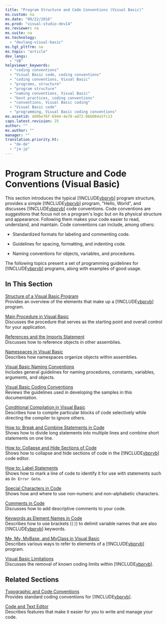 ```yaml
---
title: "Program Structure and Code Conventions (Visual Basic)"
ms.custom: na
ms.date: "09/22/2016"
ms.prod: "visual-studio-dev14"
ms.reviewer: na
ms.suite: na
ms.technology: 
  - "devlang-visual-basic"
ms.tgt_pltfrm: na
ms.topic: "article"
dev_langs: 
  - "VB"
helpviewer_keywords: 
  - "coding conventions"
  - "Visual Basic code, coding conventions"
  - "coding conventions, Visual Basic"
  - "programs, structure"
  - "program structure"
  - "naming conventions, Visual Basic"
  - "best practices, coding conventions"
  - "conventions, Visual Basic coding"
  - "Visual Basic code"
  - "programming, Visual Basic coding conventions"
ms.assetid: dd9be76f-6944-4e78-ad72-0b6084a3fc13
caps.latest.revision: 25
author: ""
ms.author: ""
manager: ""
translation.priority.ht: 
  - "de-de"
  - "ja-jp"
---
```

# Program Structure and Code Conventions (Visual Basic)
This section introduces the typical [!INCLUDE[vbprvb](../vs140/includes/vbprvb_md.md)] program structure, provides a simple [!INCLUDE[vbprvb](../vs140/includes/vbprvb_md.md)] program, "Hello, World", and discusses [!INCLUDE[vbprvb](../vs140/includes/vbprvb_md.md)] code conventions. Code conventions are suggestions that focus not on a program's logic but on its physical structure and appearance. Following them makes your code easier to read, understand, and maintain. Code conventions can include, among others:  
  
-   Standardized formats for labeling and commenting code.  
  
-   Guidelines for spacing, formatting, and indenting code.  
  
-   Naming conventions for objects, variables, and procedures.  
  
 The following topics present a set of programming guidelines for [!INCLUDE[vbprvb](../vs140/includes/vbprvb_md.md)] programs, along with examples of good usage.  
  
## In This Section  
 [Structure of a Visual Basic Program](../vs140/structure-of-a-visual-basic-program.md)  
 Provides an overview of the elements that make up a [!INCLUDE[vbprvb](../vs140/includes/vbprvb_md.md)] program.  
  
 [Main Procedure in Visual Basic](../vs140/main-procedure-in-visual-basic.md)  
 Discusses the procedure that serves as the starting point and overall control for your application.  
  
 [References and the Imports Statement](../vs140/references-and-the-imports-statement--visual-basic-.md)  
 Discusses how to reference objects in other assemblies.  
  
 [Namespaces in Visual Basic](../vs140/namespaces-in-visual-basic.md)  
 Describes how namespaces organize objects within assemblies.  
  
 [Visual Basic Naming Conventions](../vs140/visual-basic-naming-conventions.md)  
 Includes general guidelines for naming procedures, constants, variables, arguments, and objects.  
  
 [Visual Basic Coding Conventions](../vs140/visual-basic-coding-conventions.md)  
 Reviews the guidelines used in developing the samples in this documentation.  
  
 [Conditional Compilation in Visual Basic](../vs140/conditional-compilation-in-visual-basic.md)  
 Describes how to compile particular blocks of code selectively while directing the compiler to ignore others.  
  
 [How to: Break and Combine Statements in Code](../vs140/how-to--break-and-combine-statements-in-code--visual-basic-.md)  
 Shows how to divide long statements into multiple lines and combine short statements on one line.  
  
 [How to: Collapse and Hide Sections of Code](../vs140/how-to--collapse-and-hide-sections-of-code--visual-basic-.md)  
 Shows how to collapse and hide sections of code in the [!INCLUDE[vbprvb](../vs140/includes/vbprvb_md.md)] code editor.  
  
 [How to: Label Statements](../vs140/how-to--label-statements--visual-basic-.md)  
 Shows how to mark a line of code to identify it for use with statements such as `On Error Goto`.  
  
 [Special Characters in Code](../vs140/special-characters-in-code--visual-basic-.md)  
 Shows how and where to use non-numeric and non-alphabetic characters.  
  
 [Comments in Code](../vs140/comments-in-code--visual-basic-.md)  
 Discusses how to add descriptive comments to your code.  
  
 [Keywords as Element Names in Code](../vs140/keywords-as-element-names-in-code--visual-basic-.md)  
 Describes how to use brackets (`[]`) to delimit variable names that are also [!INCLUDE[vbprvb](../vs140/includes/vbprvb_md.md)] keywords.  
  
 [Me, My, MyBase, and MyClass in Visual Basic](../vs140/me--my--mybase--and-myclass-in-visual-basic.md)  
 Describes various ways to refer to elements of a [!INCLUDE[vbprvb](../vs140/includes/vbprvb_md.md)] program.  
  
 [Visual Basic Limitations](../vs140/visual-basic-limitations.md)  
 Discusses the removal of known coding limits within [!INCLUDE[vbprvb](../vs140/includes/vbprvb_md.md)].  
  
## Related Sections  
 [Typographic and Code Conventions](../vs140/typographic-and-code-conventions--visual-basic-.md)  
 Provides standard coding conventions for [!INCLUDE[vbprvb](../vs140/includes/vbprvb_md.md)].  
  
 [Code and Text Editor](../vs140/writing-code-in-the-code-and-text-editor.md)  
 Describes features that make it easier for you to write and manage your code.